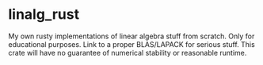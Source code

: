 # linalg_rust
My own rusty implementations of linear algebra stuff from scratch. Only for educational purposes. Link to a proper BLAS/LAPACK for serious stuff. This crate will have no guarantee of numerical stability or reasonable runtime.
